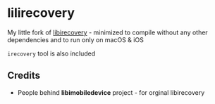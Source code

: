 # lilirecovery

My little fork of [libirecovery](https://github.com/libimobiledevice/libirecovery) - minimized to compile without any other dependencies and to run only on macOS & iOS

`irecovery` tool is also included

## Credits

* People behind **libimobiledevice** project - for orginal libirecovery
